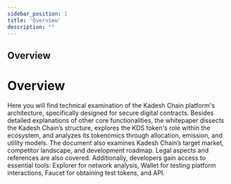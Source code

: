 ```yaml
---
sidebar_position: 1
title: 'Overview'
description: ""
---
```

## Overview
<h1>Overview</h1>

<p>Here you will find technical examination of the Kadesh Chain platform's architecture, specifically designed for secure digital contracts. Besides detailed explanations of other core functionalities, the whitepaper dissects the Kadesh Chain’s structure, explores the KDS token's role within the ecosystem, and analyzes its tokenomics through allocation, emission, and utility models. The document also examines Kadesh Chain’s target market, competitor landscape, and development roadmap. Legal aspects and references are also covered. Additionally, developers gain access to essential tools: Explorer for network analysis, Wallet for testing platform interactions, Faucet for obtaining test tokens, and API.</p>